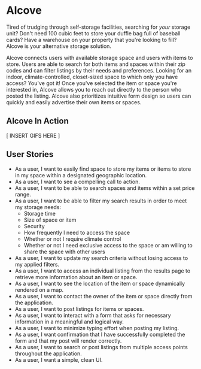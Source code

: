 # Alcove

Tired of trudging through self-storage facilities, searching for _your_ storage unit?  Don't need 100 cubic feet to store your duffle bag full of baseball cards?  Have a warehouse on your property that you're looking to fill?  Alcove is your alternative storage solution.   

Alcove connects users with available storage space and users with items to store.  Users are able to search for both items and spaces within their zip codes and can filter listings by their needs and preferences.  Looking for an indoor, climate-controlled, closet-sized space to which only you have access?  You've got it!  Once you've selected the item or space you're interested in, Alcove allows you to reach out directly to the person who posted the listing.  Alcove also prioritizes intuitive form design so users can quickly and easily advertise their own items or spaces.

## Alcove In Action

[ INSERT GIFS HERE ]

## User Stories
* As a user, I want to easily find space to store my items or items to store in my space within a designated geographic location.
* As a user, I want to see a compelling call to action.
* As a user, I want to be able to search spaces and items within a set price range.
* As a user, I want to be able to filter my search results in order to meet my storage needs:
  + Storage time
  + Size of space or item
  + Security
  + How frequently I need to access the space
  + Whether or not I require climate control
  + Whether or not I need exclusive access to the space or am willing to share the space with other users
* As a user, I want to update my search criteria without losing access to my applied filters.
* As a user, I want to access an individual listing from the results page to retrieve more information about an item or space.
* As a user, I want to see the location of the item or space dynamically rendered on a map.
* As a user, I want to contact the owner of the item or space directly from the application.
* As a user, I want to post listings for items or spaces.
* As a user, I want to interact with a form that asks for necessary information in a meaningful and logical way.
* As a user, I want to minimize typing effort when posting my listing.
* As a user, I want confirmation that I have successfully completed the form and that my post will render correctly.
* As a user, I want to search or post listings from multiple access points throughout the application.
* As a user, I want a simple, clean UI.
